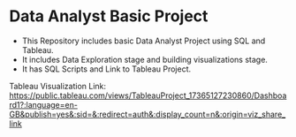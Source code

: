 # Data Analyst Basic Project
- This Repository includes basic Data Analyst Project using SQL and Tableau.<br>
- It includes Data Exploration stage and building visualizations stage.<br>
- It has SQL Scripts and Link to Tableau Project.

Tableau Visualization Link:
https://public.tableau.com/views/TableauProject_17365127230860/Dashboard1?:language=en-GB&publish=yes&:sid=&:redirect=auth&:display_count=n&:origin=viz_share_link
